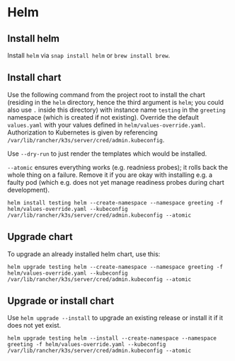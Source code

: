# Helm

## Install helm

Install `helm` via `snap install helm` or `brew install brew`.

## Install chart

Use the following command from the project root to install the chart (residing in the `helm` directory, hence the third argument is `helm`; you could also use `.` inside this directory) with instance name `testing` in the `greeting` namespace (which is created if not existing). Override the default `values.yaml` with your values defined in `helm/values-override.yaml`. Authorization to Kubernetes is given by referencing `/var/lib/rancher/k3s/server/cred/admin.kubeconfig`.

Use `--dry-run` to just render the templates which would be installed.

`--atomic` ensures everything works (e.g. readniess probes); it rolls back the whole thing on a failure. Remove it if you are okay with installing e.g. a faulty pod (which e.g. does not yet manage readiness probes during chart development).

```
helm install testing helm --create-namespace --namespace greeting -f helm/values-override.yaml --kubeconfig /var/lib/rancher/k3s/server/cred/admin.kubeconfig --atomic
```

## Upgrade chart

To upgrade an already installed helm chart, use this:

```
helm upgrade testing helm --create-namespace --namespace greeting -f helm/values-override.yaml --kubeconfig /var/lib/rancher/k3s/server/cred/admin.kubeconfig --atomic
```

## Upgrade or install chart

Use `helm upgrade --install` to upgrade an existing release or install it if it does not yet exist.

```
helm upgrade testing helm --install --create-namespace --namespace greeting -f helm/values-override.yaml --kubeconfig /var/lib/rancher/k3s/server/cred/admin.kubeconfig --atomic
```
